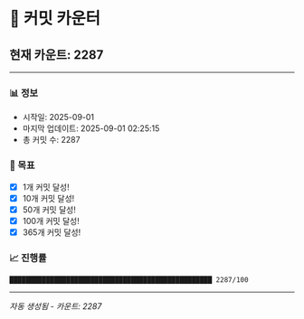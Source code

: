 # 🔢 커밋 카운터

## 현재 카운트: 2287

---

### 📊 정보
- 시작일: 2025-09-01
- 마지막 업데이트: 2025-09-01 02:25:15
- 총 커밋 수: 2287

### 🎯 목표
- [x] 1개 커밋 달성!
- [x] 10개 커밋 달성!
- [x] 50개 커밋 달성!
- [x] 100개 커밋 달성!
- [x] 365개 커밋 달성!

### 📈 진행률
```
██████████████████████████████████████████████████ 2287/100
```

---
*자동 생성됨 - 카운트: 2287*
